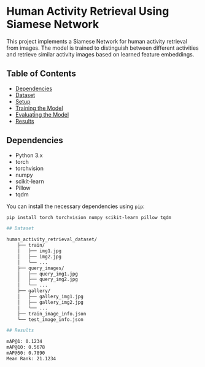 # Human Activity Retrieval Using Siamese Network

This project implements a Siamese Network for human activity retrieval from images. The model is trained to distinguish between different activities and retrieve similar activity images based on learned feature embeddings.

## Table of Contents

- [Dependencies](#dependencies)
- [Dataset](#dataset)
- [Setup](#setup)
- [Training the Model](#training-the-model)
- [Evaluating the Model](#evaluating-the-model)
- [Results](#results)

## Dependencies

- Python 3.x
- torch
- torchvision
- numpy
- scikit-learn
- Pillow
- tqdm

You can install the necessary dependencies using `pip`:

```sh
pip install torch torchvision numpy scikit-learn pillow tqdm

## Dataset

human_activity_retrieval_dataset/
    ├── train/
    │   ├── img1.jpg
    │   ├── img2.jpg
    │   └── ...
    ├── query_images/
    │   ├── query_img1.jpg
    │   ├── query_img2.jpg
    │   └── ...
    ├── gallery/
    │   ├── gallery_img1.jpg
    │   ├── gallery_img2.jpg
    │   └── ...
    ├── train_image_info.json
    └── test_image_info.json

## Results

mAP@1: 0.1234
mAP@10: 0.5678
mAP@50: 0.7890
Mean Rank: 21.1234

